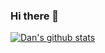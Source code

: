 ### Hi there 👋

<!--
**danielc-evans/danielc-evans** is a ✨ _special_ ✨ repository because its `README.md` (this file) appears on your GitHub profile.

Here are some ideas to get you started:

- 🔭 I’m currently working on ...
- 🌱 I’m currently learning ...
- 👯 I’m looking to collaborate on ...
- 🤔 I’m looking for help with ...
- 💬 Ask me about ...
- 📫 How to reach me: ...
- 😄 Pronouns: ...
- ⚡ Fun fact: ...
-->
[![Dan's github stats](https://github-readme-stats.vercel.app/api?username=danielc-evans)](https://github.com/anuraghazra/github-readme-stats)

